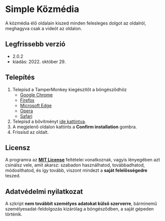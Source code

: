 Simple Közmédia
===============

A közmédia élő oldalain kiszed minden felesleges dolgot az oldalról, meghagyva csak a videót az oldalon.

## Legfrissebb verzió
* 2.0.2
* kiadás: 2022. október 29.

## Telepítés
1. Telepísd a TamperMonkey kiegészítőt a böngésződhöz
    * [Google Chrome](https://chrome.google.com/webstore/detail/tampermonkey/dhdgffkkebhmkfjojejmpbldmpobfkfo)
    * [Firefox](https://addons.mozilla.org/en-US/firefox/addon/tampermonkey)
    * [Microsoft Edge](https://microsoftedge.microsoft.com/insider-addons/detail/iikmkjmpaadaobahmlepeloendndfphd)
    * [Opera](https://addons.opera.com/en/extensions/details/tampermonkey-beta)
    * [Safari](https://apps.apple.com/us/app/tampermonkey/id1482490089)
2. Telepísd a bővítményt [ide kattintva](https://github.com/simkoG/kozmedia/raw/main/kozmedia.user.js). 
3. A megjelenő oldalon kattints a **Confirm installation** gombra. 
4. Frissísd az oldalt. 
	
## Licensz
A programra az **[MIT License](http://opensource.org/licenses/MIT)** feltételei vonatkoznak, vagyis lényegében azt csinálsz vele, amit akarsz: szabadon használhatod, továbbadhatod, módosíthatod, és így tovább, viszont mindezt a **saját felelősségedre** teszed.

## Adatvédelmi nyilatkozat
A szkript **nem továbbít személyes adatokat külső szerverre**, bárminemű személyesadat-feldolgozás kizárólag a böngésződben, a saját gépeden történik.
